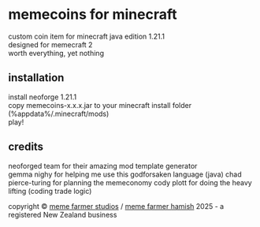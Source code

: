 # memecoins for minecraft
custom coin item for minecraft java edition 1.21.1  
designed for memecraft 2  
worth everything, yet nothing  

## installation
install neoforge 1.21.1  
copy memecoins-x.x.x.jar to your minecraft install folder (%appdata%/.minecraft/mods)  
play!

## credits
neoforged team for their amazing mod template generator  
gemma nighy for helping me use this godforsaken language (java)
chad pierce-turing for planning the memeconomy
cody plott for doing the heavy lifting (coding trade logic)

copyright © [meme farmer studios](https://www.memefarmerstudios.com) / [meme farmer hamish](https://www.memefarmerhamish.com) 2025 - a registered New Zealand business
